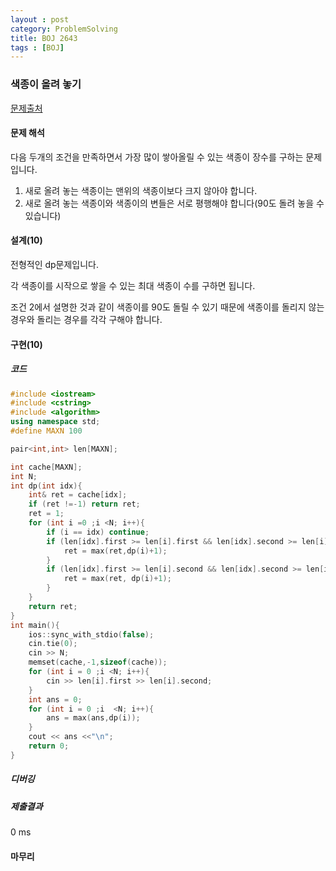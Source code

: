 ```yaml
---
layout : post
category: ProblemSolving
title: BOJ 2643
tags : [BOJ]
---
```

### 색종이 올려 놓기

[문제출처](https://www.acmicpc.net/problem/2643)

#### 문제 해석
  
다음 두개의 조건을 만족하면서 가장 많이 쌓아올릴 수 있는 색종이 장수를 구하는 문제입니다.

1. 새로 올려 놓는 색종이는 맨위의 색종이보다 크지 않아야 합니다.
2. 새로 올려 놓는 색종이와 색종이의 변들은 서로 평행해야 합니다(90도 돌려 놓을 수 있습니다)

#### 설계(10)

전형적인 dp문제입니다.

각 색종이를 시작으로 쌓을 수 있는 최대 색종이 수를 구하면 됩니다.

조건 2에서 설명한 것과 같이 색종이를 90도 돌릴 수 있기 때문에 색종이를 돌리지 않는 경우와 돌리는 경우를 각각 구해야 합니다.

#### 구현(10)

##### 코드

```cpp
#include <iostream>
#include <cstring>
#include <algorithm>
using namespace std;
#define MAXN 100

pair<int,int> len[MAXN];

int cache[MAXN];
int N;
int dp(int idx){
    int& ret = cache[idx];
    if (ret !=-1) return ret;
    ret = 1;
    for (int i =0 ;i <N; i++){
        if (i == idx) continue;
        if (len[idx].first >= len[i].first && len[idx].second >= len[i].second){
            ret = max(ret,dp(i)+1);
        }
        if (len[idx].first >= len[i].second && len[idx].second >= len[i].first){
            ret = max(ret, dp(i)+1);
        }
    }
    return ret;
}
int main(){
    ios::sync_with_stdio(false);
    cin.tie(0);
    cin >> N;
    memset(cache,-1,sizeof(cache));
    for (int i = 0 ;i <N; i++){
        cin >> len[i].first >> len[i].second;
    }
    int ans = 0;
    for (int i = 0 ;i  <N; i++){
        ans = max(ans,dp(i));
    }
    cout << ans <<"\n";
    return 0;
}
```

##### 디버깅

##### 제출결과

0 ms

#### 마무리
